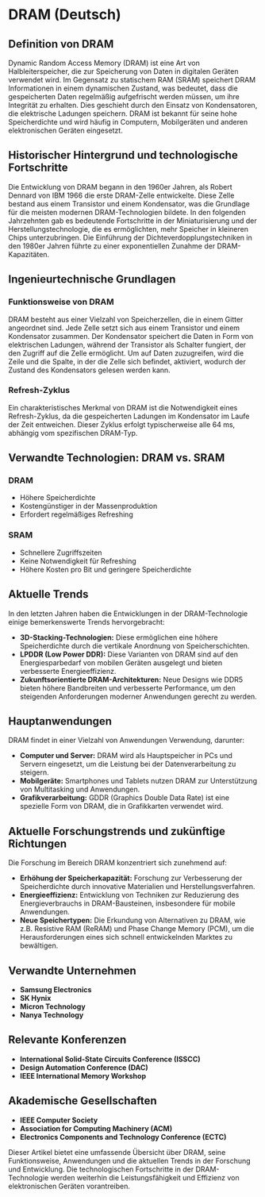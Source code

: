 # DRAM (Deutsch)

## Definition von DRAM

Dynamic Random Access Memory (DRAM) ist eine Art von Halbleiterspeicher, die zur Speicherung von Daten in digitalen Geräten verwendet wird. Im Gegensatz zu statischem RAM (SRAM) speichert DRAM Informationen in einem dynamischen Zustand, was bedeutet, dass die gespeicherten Daten regelmäßig aufgefrischt werden müssen, um ihre Integrität zu erhalten. Dies geschieht durch den Einsatz von Kondensatoren, die elektrische Ladungen speichern. DRAM ist bekannt für seine hohe Speicherdichte und wird häufig in Computern, Mobilgeräten und anderen elektronischen Geräten eingesetzt.

## Historischer Hintergrund und technologische Fortschritte

Die Entwicklung von DRAM begann in den 1960er Jahren, als Robert Dennard von IBM 1966 die erste DRAM-Zelle entwickelte. Diese Zelle bestand aus einem Transistor und einem Kondensator, was die Grundlage für die meisten modernen DRAM-Technologien bildete. In den folgenden Jahrzehnten gab es bedeutende Fortschritte in der Miniaturisierung und der Herstellungstechnologie, die es ermöglichten, mehr Speicher in kleineren Chips unterzubringen. Die Einführung der Dichteverdopplungstechniken in den 1980er Jahren führte zu einer exponentiellen Zunahme der DRAM-Kapazitäten.

## Ingenieurtechnische Grundlagen

### Funktionsweise von DRAM

DRAM besteht aus einer Vielzahl von Speicherzellen, die in einem Gitter angeordnet sind. Jede Zelle setzt sich aus einem Transistor und einem Kondensator zusammen. Der Kondensator speichert die Daten in Form von elektrischen Ladungen, während der Transistor als Schalter fungiert, der den Zugriff auf die Zelle ermöglicht. Um auf Daten zuzugreifen, wird die Zeile und die Spalte, in der die Zelle sich befindet, aktiviert, wodurch der Zustand des Kondensators gelesen werden kann. 

### Refresh-Zyklus

Ein charakteristisches Merkmal von DRAM ist die Notwendigkeit eines Refresh-Zyklus, da die gespeicherten Ladungen im Kondensator im Laufe der Zeit entweichen. Dieser Zyklus erfolgt typischerweise alle 64 ms, abhängig vom spezifischen DRAM-Typ.

## Verwandte Technologien: DRAM vs. SRAM

### DRAM

- Höhere Speicherdichte
- Kostengünstiger in der Massenproduktion
- Erfordert regelmäßiges Refreshing

### SRAM

- Schnellere Zugriffszeiten
- Keine Notwendigkeit für Refreshing
- Höhere Kosten pro Bit und geringere Speicherdichte

## Aktuelle Trends

In den letzten Jahren haben die Entwicklungen in der DRAM-Technologie einige bemerkenswerte Trends hervorgebracht:

- **3D-Stacking-Technologien:** Diese ermöglichen eine höhere Speicherdichte durch die vertikale Anordnung von Speicherschichten.
- **LPDDR (Low Power DDR):** Diese Varianten von DRAM sind auf den Energiesparbedarf von mobilen Geräten ausgelegt und bieten verbesserte Energieeffizienz.
- **Zukunftsorientierte DRAM-Architekturen:** Neue Designs wie DDR5 bieten höhere Bandbreiten und verbesserte Performance, um den steigenden Anforderungen moderner Anwendungen gerecht zu werden.

## Hauptanwendungen

DRAM findet in einer Vielzahl von Anwendungen Verwendung, darunter:

- **Computer und Server:** DRAM wird als Hauptspeicher in PCs und Servern eingesetzt, um die Leistung bei der Datenverarbeitung zu steigern.
- **Mobilgeräte:** Smartphones und Tablets nutzen DRAM zur Unterstützung von Multitasking und Anwendungen.
- **Grafikverarbeitung:** GDDR (Graphics Double Data Rate) ist eine spezielle Form von DRAM, die in Grafikkarten verwendet wird.

## Aktuelle Forschungstrends und zukünftige Richtungen

Die Forschung im Bereich DRAM konzentriert sich zunehmend auf:

- **Erhöhung der Speicherkapazität:** Forschung zur Verbesserung der Speicherdichte durch innovative Materialien und Herstellungsverfahren.
- **Energieeffizienz:** Entwicklung von Techniken zur Reduzierung des Energieverbrauchs in DRAM-Bausteinen, insbesondere für mobile Anwendungen.
- **Neue Speichertypen:** Die Erkundung von Alternativen zu DRAM, wie z.B. Resistive RAM (ReRAM) und Phase Change Memory (PCM), um die Herausforderungen eines sich schnell entwickelnden Marktes zu bewältigen.

## Verwandte Unternehmen

- **Samsung Electronics**
- **SK Hynix**
- **Micron Technology**
- **Nanya Technology**

## Relevante Konferenzen

- **International Solid-State Circuits Conference (ISSCC)**
- **Design Automation Conference (DAC)**
- **IEEE International Memory Workshop**

## Akademische Gesellschaften

- **IEEE Computer Society**
- **Association for Computing Machinery (ACM)**
- **Electronics Components and Technology Conference (ECTC)**

Dieser Artikel bietet eine umfassende Übersicht über DRAM, seine Funktionsweise, Anwendungen und die aktuellen Trends in der Forschung und Entwicklung. Die technologischen Fortschritte in der DRAM-Technologie werden weiterhin die Leistungsfähigkeit und Effizienz von elektronischen Geräten vorantreiben.